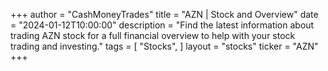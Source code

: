 +++
author = "CashMoneyTrades"
title = "AZN | Stock and Overview"
date = "2024-01-12T10:00:00"
description = "Find the latest information about trading AZN stock for a full financial overview to help with your stock trading and investing."
tags = [
   "Stocks",
]
layout = "stocks"
ticker = "AZN"
+++
